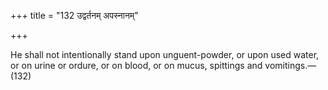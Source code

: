 +++
title = "132 उद्वर्तनम् अपस्नानम्"

+++

He shall not intentionally stand upon unguent-powder, or upon used water, or on urine or ordure, or on blood, or on mucus, spittings and vomitings.—(132)